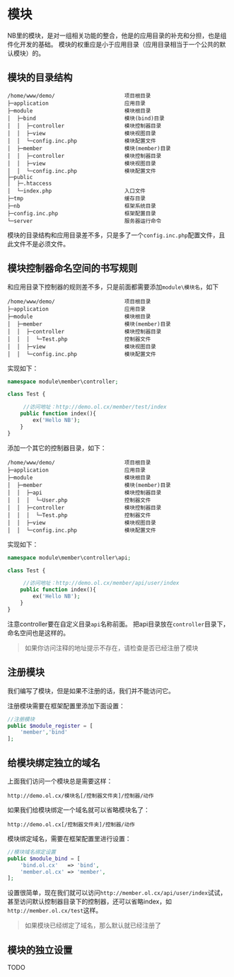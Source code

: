 # 模块
NB里的模块，是对一组相关功能的整合，他是的应用目录的补充和分担，也是组件化开发的基础。
模块的权重应是小于应用目录（应用目录相当于一个公共的默认模块）的。

## 模块的目录结构
```
/home/www/demo/                      项目根目录
├─application                        应用目录
├─module                             模块根目录
│  ├─bind                            模块(bind)目录
│  │  ├─controller                   模块控制器目录
│  │  ├─view                         模块视图目录
│  │  └─config.inc.php               模块配置文件
│  ├─member                          模块(member)目录
│  │  ├─controller                   模块控制器目录
│  │  ├─view                         模块视图目录
│  │  └─config.inc.php               模块配置文件
├─public               
│  ├─.htaccess                       
│  └─index.php                       入口文件
├─tmp                                缓存目录
├─nb                                 框架系统目录
├─config.inc.php                     框架配置目录
└─server                             服务器运行命令
```
模块的目录结构和应用目录差不多，只是多了一个`config.inc.php`配置文件，且此文件不是必须文件。

## 模块控制器命名空间的书写规则
和应用目录下控制器的规则差不多，只是前面都需要添加`module\模块名`，如下
```
/home/www/demo/                      项目根目录
├─application                        应用目录
├─module                             模块根目录
│  ├─member                          模块(member)目录
│  │  ├─controller                   模块控制器目录
│  │  │  └─Test.php                  控制器文件
│  │  ├─view                         模块视图目录
│  │  └─config.inc.php               模块配置文件
```
实现如下：
```php
namespace module\member\controller;

class Test {

     //访问地址：http://demo.ol.cx/member/test/index
    public function index(){
        ex('Hello NB');
    }
}
```
添加一个其它的控制器目录，如下：
```
/home/www/demo/                      项目根目录
├─application                        应用目录
├─module                             模块根目录
│  ├─member                          模块(member)目录
│  │  ├─api                          模块控制器目录
│  │  │  └─User.php                  控制器文件
│  │  ├─controller                   模块控制器目录
│  │  │  └─Test.php                  控制器文件
│  │  ├─view                         模块视图目录
│  │  └─config.inc.php               模块配置文件
```
实现如下：
```php
namespace module\member\controller\api;

class Test {

     //访问地址：http://demo.ol.cx/member/api/user/index
    public function index(){
        ex('Hello NB');
    }
}
```
注意controller要在自定义目录`api`名称前面。
把api目录放在`controller`目录下，命名空间也是这样的。

> 如果你访问注释的地址提示不存在，请检查是否已经注册了模块

## 注册模块
我们编写了模块，但是如果不注册的话，我们并不能访问它。

注册模块需要在框架配置里添加下面设置：
```php
//注册模块
public $module_register = [
    'member','bind'
];
```
## 给模块绑定独立的域名
上面我们访问一个模块总是需要这样：
```
http://demo.ol.cx/模块名[/控制器文件夹]/控制器/动作
```
如果我们给模块绑定一个域名就可以省略模块名了：
```
http://demo.ol.cx[/控制器文件夹]/控制器/动作
```
模块绑定域名，需要在框架配置里进行设置：
```php
//模块域名绑定设置
public $module_bind = [
    'bind.ol.cx'   => 'bind',
    'member.ol.cx' => 'member',
];
```
设置很简单，现在我们就可以访问`http://member.ol.cx/api/user/index`试试，
甚至访问默认控制器目录下的控制器，还可以省略index，如`http://member.ol.cx/test`这样。
> 如果模块已经绑定了域名，那么默认就已经注册了

## 模块的独立设置
TODO



    
    


